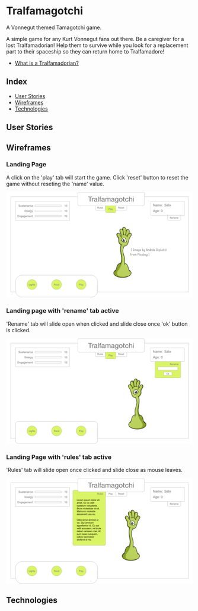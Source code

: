 
# Tralfamagotchi

A Vonnegut themed Tamagotchi game.

A simple game for any Kurt Vonnegut fans out there. Be a caregiver for a lost Tralfamadorian! Help them to survive while you look for a replacement part to their spaceship so they can return home to Tralfamadore!

- [What is a Tralfamadorian?](#https://en.wikipedia.org/wiki/Tralfamadore)

## Index

- [User Stories](#user-stories)
- [Wireframes](#wireframes)
- [Technologies](#technologies)

## User Stories



## Wireframes

### Landing Page 

A click on the 'play' tab will start the game. Click 'reset' button to reset the game without reseting the 'name' value.

![image](images/landing.png)

### Landing page with 'rename' tab active

'Rename' tab will slide open when clicked and slide close once 'ok' button is clicked.

![image](images/rename_active.png)

### Landing Page with 'rules' tab active

'Rules' tab will slide open once clicked and slide close as mouse leaves.

![image](images/rules_active.png)

## Technologies





